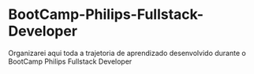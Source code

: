 # BootCamp-Philips-Fullstack-Developer
Organizarei aqui toda a trajetoria de aprendizado desenvolvido durante o BootCamp Philips Fullstack Developer
